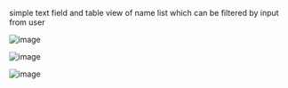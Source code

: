 simple text field and table view of name list which can be filtered by input from user

![image](https://github.com/Yernar110501/SearchableTableView/assets/61582212/b6c3d630-3994-4742-bb43-6a5280d9d0a5)

![image](https://github.com/Yernar110501/SearchableTableView/assets/61582212/54041dd0-f3a7-4e5a-b402-769f0c206f3e)

![image](https://github.com/Yernar110501/SearchableTableView/assets/61582212/cc46317d-4c1e-418b-a0fb-5c15a57b36cc)
